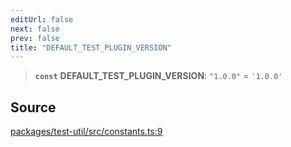 ```yaml
---
editUrl: false
next: false
prev: false
title: "DEFAULT_TEST_PLUGIN_VERSION"
---
```


> **`const`** **DEFAULT\_TEST\_PLUGIN\_VERSION**: `"1.0.0"` = `'1.0.0'`

## Source

[packages/test-util/src/constants.ts:9](https://github.com/boneskull/midnight-smoker/blob/417858b/packages/test-util/src/constants.ts#L9)
